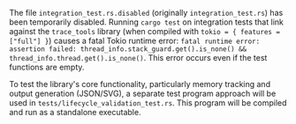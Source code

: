 The file `integration_test.rs.disabled` (originally `integration_test.rs`)
has been temporarily disabled. Running `cargo test` on integration tests
that link against the `trace_tools` library (when compiled with
`tokio = { features = ["full"] }`) causes a fatal Tokio runtime error:
`fatal runtime error: assertion failed: thread_info.stack_guard.get().is_none() && thread_info.thread.get().is_none()`.
This error occurs even if the test functions are empty.

To test the library's core functionality, particularly memory tracking and
output generation (JSON/SVG), a separate test program approach will be
used in `tests/lifecycle_validation_test.rs`. This program will be
compiled and run as a standalone executable.
